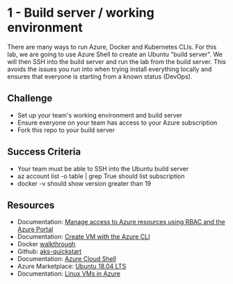 # 1 - Build server / working environment

There are many ways to run Azure, Docker and Kubernetes CLIs.  For this lab, we are going to use Azure Shell to create an Ubuntu "build server".  We will then SSH into the build server and run the lab from the build server.  This avoids the issues you run into when trying install everything locally and ensures that everyone is starting from a known status (DevOps). 

## Challenge
  - Set up your team's working environment and build server
  - Ensure everyone on your team has access to your Azure subscription
  - Fork this repo to your build server


## Success Criteria
  - Your team must be able to SSH into the Ubuntu build server
  - az account list -o table | grep True should list subscription  
  - docker -v should show version greater than 19

## Resources
  - Documentation: [Manage access to Azure resources using RBAC and the Azure Portal](https://docs.microsoft.com/en-us/azure/role-based-access-control/role-assignments-portal)
  - Documentation: [Create VM with the Azure CLI](https://docs.microsoft.com/en-us/azure/virtual-machines/linux/quick-create-cli)
  - Docker [walkthrough](https://github.com/4-co/aks-quickstart/blob/master/docker.md)
  - Github: [aks-quickstart](https://github.com/4-co/aks-quickstart)
  - Documentation: [Azure Cloud Shell](https://docs.microsoft.com/en-us/azure/cloud-shell/quickstart)
  - Azure Marketplace: [Ubuntu 18.04 LTS](https://azuremarketplace.microsoft.com/en-us/marketplace/apps/Canonical.UbuntuServer1804LTS?tab=Overview)
  - Documentation: [Linux VMs in Azure](https://docs.microsoft.com/en-us/azure/virtual-machines/linux/)